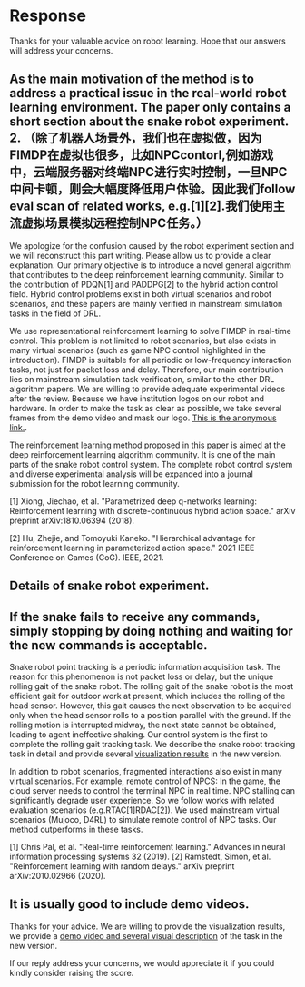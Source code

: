 # Response
Thanks for your valuable advice on robot learning. Hope that our answers will address your concerns. 
## As the main motivation of the method is to address a practical issue in the real-world robot learning environment. The paper only contains a short section about the snake robot experiment. 2. （除了机器人场景外，我们也在虚拟做，因为FIMDP在虚拟也很多，比如NPCcontorl,例如游戏中，云端服务器对终端NPC进行实时控制，一旦NPC中间卡顿，则会大幅度降低用户体验。因此我们follow eval scan of related works, e.g.[1][2].我们使用主流虚拟场景模拟远程控制NPC任务。）
We apologize for the confusion caused by the robot experiment section and we will reconstruct this part writing. Please allow us to provide a clear explanation. Our primary objective is to introduce a novel general algorithm that contributes to the deep reinforcement learning community. Similar to the contribution of PDQN[1] and PADDPG[2] to the hybrid action control field. Hybrid control problems exist in both virtual scenarios and robot scenarios, and these papers are mainly verified in mainstream simulation tasks in the field of DRL. 

We use representational reinforcement learning to solve FIMDP in real-time control. This problem is not limited to robot scenarios, but also exists in many virtual scenarios (such as game NPC control highlighted in the introduction). FIMDP is suitable for all periodic or low-frequency interaction tasks, not just for packet loss and delay. Therefore, our main contribution lies on mainstream simulation task verification, similar to the other DRL algorithm papers. We are willing to provide adequate experimental videos after the review. Because we have institution logos on our robot and hardware. In order to make the task as clear as possible, we take several frames from the demo video and mask our logo. [This is the anonymous link.](https://anonymous.4open.science/r/MARS-frame/task_frame.png).

The reinforcement learning method proposed in this paper is aimed at the deep reinforcement learning algorithm community. It is one of the main parts of the snake robot control system. The complete robot control system and diverse experimental analysis will be expanded into a journal submission for the robot learning community.

[1] Xiong, Jiechao, et al. "Parametrized deep q-networks learning: Reinforcement learning with discrete-continuous hybrid action space." arXiv preprint arXiv:1810.06394 (2018).

[2] Hu, Zhejie, and Tomoyuki Kaneko. "Hierarchical advantage for reinforcement learning in parameterized action space." 2021 IEEE Conference on Games (CoG). IEEE, 2021.
## Details of snake robot experiment.
## If the snake fails to receive any commands, simply stopping by doing nothing and waiting for the new commands is acceptable.
Snake robot point tracking is a periodic information acquisition task. The reason for this phenomenon is not packet loss or delay, but the unique rolling gait of the snake robot. The rolling gait of the snake robot is the most efficient gait for outdoor work at present, which includes the rolling of the head sensor. However, this gait causes the next observation to be acquired only when the head sensor rolls to a position parallel with the ground. If the rolling motion is interrupted midway, the next state cannot be obtained, leading to agent ineffective shaking.  Our control system is the first to complete the rolling gait tracking task. We describe the snake robot tracking task in detail and provide several [visualization results](https://anonymous.4open.science/r/ICLR2024-173C) in the new version.

In addition to robot scenarios, fragmented interactions also exist in many virtual scenarios. For example, remote control of NPCS: In the game, the cloud server needs to control the terminal NPC in real time. NPC stalling can significantly degrade user experience. So we follow works with related evaluation scenarios (e.g.RTAC[1]RDAC[2]). We used mainstream virtual scenarios (Mujoco, D4RL) to simulate remote control of NPC tasks. Our method outperforms in these tasks.

[1] Chris Pal, et al. "Real-time reinforcement learning." Advances in neural information processing systems 32 (2019).
[2] Ramstedt, Simon, et al. "Reinforcement learning with random delays." arXiv preprint arXiv:2010.02966 (2020).
## It is usually good to include demo videos.
Thanks for your advice. We are willing to provide the visualization results, we provide a [demo video and several visual description](https://anonymous.4open.science/r/ICLR2024-173C) of the task in the new version. 

If our reply address your concerns, we would appreciate it if you could kindly consider raising the score.
